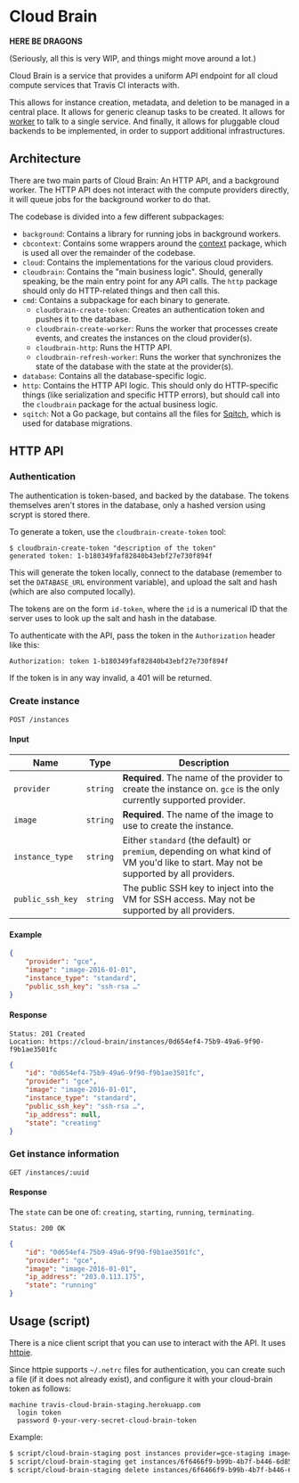 # Cloud Brain

**HERE BE DRAGONS**

(Seriously, all this is very WIP, and things might move around a lot.)

Cloud Brain is a service that provides a uniform API endpoint for all cloud compute services that Travis CI interacts with.

This allows for instance creation, metadata, and deletion to be managed in a central place. It allows for generic cleanup tasks to be created. It allows for [worker](https://github.com/travis-ci/worker) to talk to a single service. And finally, it allows for pluggable cloud backends to be implemented, in order to support additional infrastructures.

## Architecture

There are two main parts of Cloud Brain: An HTTP API, and a background worker. The HTTP API does not interact with the compute providers directly, it will queue jobs for the background worker to do that.

The codebase is divided into a few different subpackages:

- `background`: Contains a library for running jobs in background workers.
- `cbcontext`: Contains some wrappers around the [context](http://godoc.org/golang.org/x/net/context) package, which is used all over the remainder of the codebase.
- `cloud`: Contains the implementations for the various cloud providers.
- `cloudbrain`: Contains the "main business logic". Should, generally speaking, be the main entry point for any API calls. The `http` package should only do HTTP-related things and then call this.
- `cmd`: Contains a subpackage for each binary to generate.
  - `cloudbrain-create-token`: Creates an authentication token and pushes it to the database.
  - `cloudbrain-create-worker`: Runs the worker that processes create events, and creates the instances on the cloud provider(s).
  - `cloudbrain-http`: Runs the HTTP API.
  - `cloudbrain-refresh-worker`: Runs the worker that synchronizes the state of the database with the state at the provider(s).
- `database`: Contains all the database-specific logic.
- `http`: Contains the HTTP API logic. This should only do HTTP-specific things (like serialization and specific HTTP errors), but should call into the `cloudbrain` package for the actual business logic.
- `sqitch`: Not a Go package, but contains all the files for [Sqitch](http://sqitch.org/), which is used for database migrations.

## HTTP API

### Authentication

The authentication is token-based, and backed by the database. The tokens themselves aren't stores in the database, only a hashed version using scrypt is stored there.

To generate a token, use the `cloudbrain-create-token` tool:

```
$ cloudbrain-create-token "description of the token"
generated token: 1-b180349faf82840b43ebf27e730f894f
```

This will generate the token locally, connect to the database (remember to set the `DATABASE_URL` environment variable), and upload the salt and hash (which are also computed locally).

The tokens are on the form `id-token`, where the `id` is a numerical ID that the server uses to look up the salt and hash in the database.

To authenticate with the API, pass the token in the `Authorization` header like this:

``` HTTP
Authorization: token 1-b180349faf82840b43ebf27e730f894f
```

If the token is in any way invalid, a 401 will be returned.

### Create instance

```
POST /instances
```

#### Input

| Name             | Type     | Description |
| ---------------- | -------- | ----------- |
| `provider`       | `string` | **Required**. The name of the provider to create the instance on. `gce` is the only currently supported provider. |
| `image`          | `string` | **Required**. The name of the image to use to create the instance. |
| `instance_type`  | `string` | Either `standard` (the default) or `premium`, depending on what kind of VM you'd like to start. May not be supported by all providers. |
| `public_ssh_key` | `string` | The public SSH key to inject into the VM for SSH access. May not be supported by all providers. |

#### Example

``` JSON
{
	"provider": "gce",
	"image": "image-2016-01-01",
	"instance_type": "standard",
	"public_ssh_key": "ssh-rsa …"
}
```

#### Response

```
Status: 201 Created
Location: https://cloud-brain/instances/0d654ef4-75b9-49a6-9f90-f9b1ae3501fc
```

``` JSON
{
	"id": "0d654ef4-75b9-49a6-9f90-f9b1ae3501fc",
	"provider": "gce",
	"image": "image-2016-01-01",
	"instance_type": "standard",
	"public_ssh_key": "ssh-rsa …",
	"ip_address": null,
	"state": "creating"
}
```

### Get instance information

```
GET /instances/:uuid
```

#### Response

The `state` can be one of: `creating`, `starting`, `running`, `terminating`.

```
Status: 200 OK
```

``` JSON
{
	"id": "0d654ef4-75b9-49a6-9f90-f9b1ae3501fc",
	"provider": "gce",
	"image": "image-2016-01-01",
	"ip_address": "203.0.113.175",
	"state": "running"
}
```

## Usage (script)

There is a nice client script that you can use to interact with the API. It uses [httpie](https://github.com/jkbrzt/httpie).

Since httpie supports `~/.netrc` files for authentication, you can create such a file (if it does not already exist), and configure it with your cloud-brain token as follows:

```
machine travis-cloud-brain-staging.herokuapp.com
  login token
  password 0-your-very-secret-cloud-brain-token
```

Example:

```bash
$ script/cloud-brain-staging post instances provider=gce-staging image=travis-ci-amethyst-trusty-1470801111 instance_type=standard
$ script/cloud-brain-staging get instances/6f6466f9-b99b-4b7f-b446-6d85ce4c8958
$ script/cloud-brain-staging delete instances/6f6466f9-b99b-4b7f-b446-6d85ce4c8958
```
